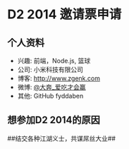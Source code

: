 # D2 2014 邀请票申请

## 个人资料

- 兴趣: 前端，Node.js, 篮球
- 公司: 小米科技有限公司  
- 博客: http://www.zgenk.com  
- 微博: [@大奔_爱吃才会赢](http://www.weibo.com/daben1990/home?wvr=5)
- 其他: GitHub fyddaben

## 想参加D2 2014的原因

##结交各种江湖义士，共谋屌丝大业##
